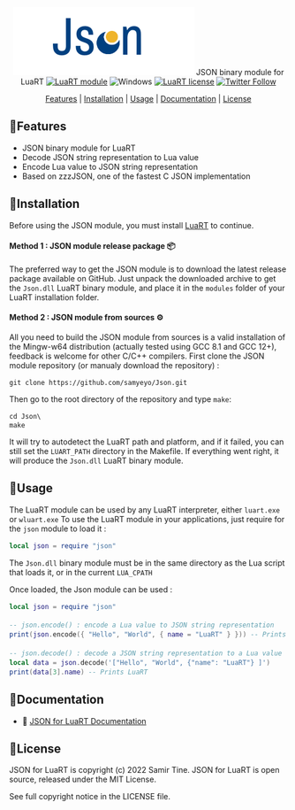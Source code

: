 <div align="center">

![JSON for LuaRT][title] 
JSON binary module for LuaRT
[![LuaRT module](https://badgen.net/badge/LuaRT/module/yellow)](https://www.luart.org/)
![Windows](https://badgen.net/badge/Windows/Vista%20and%20later/blue?icon=windows)
[![LuaRT license](https://badgen.net/badge/License/MIT/green)](#license)
[![Twitter Follow](https://img.shields.io/twitter/follow/__LuaRT__?style=social)](https://www.twitter.com/__LuaRT__)

[Features](#small_blue_diamondfeatures) |
[Installation](#small_blue_diamondinstallation) |
[Usage](#small_blue_diamondusage) |
[Documentation](https://www.luart.org/doc/json/index.html) |
[License](#small_blue_diamondlicense)

</div>
   
## :small_blue_diamond:Features

- JSON binary module for LuaRT
- Decode JSON string representation to Lua value
- Encode Lua value to JSON string representation
- Based on zzzJSON, one of the fastest C JSON implementation
  
## :small_blue_diamond:Installation

Before using the JSON module, you must install [LuaRT](https://github.com/samyeyo) to continue.

#### Method 1 : JSON module release package :package:

The preferred way to get the JSON module is to download the latest release package available on GitHub.
Just unpack the downloaded archive to get the `Json.dll` LuaRT binary module, and place it in the `modules` folder of your LuaRT installation folder.
  
#### Method 2 : JSON module from sources :gear:

All you need to build the JSON module from sources is a valid installation of the Mingw-w64 distribution (actually tested using GCC 8.1 and GCC 12+), feedback is welcome for other C/C++ compilers.
First clone the JSON module repository (or manualy download the repository) :
```
git clone https://github.com/samyeyo/Json.git
```

Then go to the root directory of the repository and type ```make```:

```
cd Json\
make
```
It will try to autodetect the LuaRT path and platform, and if it failed, you can still set the `LUART_PATH` directory in the Makefile.
If everything went right, it will produce the `Json.dll` LuaRT binary module.

## :small_blue_diamond:Usage
The LuaRT module can be used by any LuaRT interpreter, either `luart.exe` or `wluart.exe`
To use the LuaRT module in your applications, just require for the `json` module to load it :
```lua
local json = require "json"
```
The `Json.dll` binary module must be in the same directory as the Lua script that loads it, or in the current `LUA_CPATH`

Once loaded, the Json module can be used :
```lua
local json = require "json"

-- json.encode() : encode a Lua value to JSON string representation
print(json.encode({ "Hello", "World", { name = "LuaRT" } })) -- Prints '["Hello", "World", {"name": LuaRT} ]'

-- json.decode() : decode a JSON string representation to a Lua value
local data = json.decode('["Hello", "World", {"name": "LuaRT"} ]')
print(data[3].name) -- Prints LuaRT
```
  
## :small_blue_diamond:Documentation
  
- :book: [JSON for LuaRT Documentation](http://www.luart.org/doc/json/index.html)
  
## :small_blue_diamond:License
  
JSON for LuaRT is copyright (c) 2022 Samir Tine.
JSON for LuaRT is open source, released under the MIT License.

See full copyright notice in the LICENSE file.

[title]: contrib/json.png
